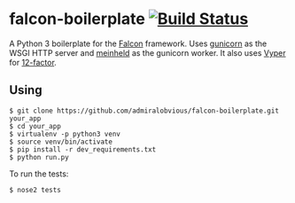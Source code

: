 # falcon-boilerplate [![Build Status](https://travis-ci.org/admiralobvious/falcon-boilerplate.svg?branch=master)](https://travis-ci.org/admiralobvious/falcon-boilerplate)

A Python 3 boilerplate for the [Falcon](https://github.com/falconry/falcon) framework. Uses [gunicorn](https://github.com/benoitc/gunicorn) as the WSGI HTTP server and [meinheld](https://github.com/mopemope/meinheld) as the gunicorn worker. It also uses [Vyper](https://github.com/admiralobvious/vyper) for [12-factor](https://12factor.net/).

## Using

```
$ git clone https://github.com/admiralobvious/falcon-boilerplate.git your_app
$ cd your_app
$ virtualenv -p python3 venv
$ source venv/bin/activate
$ pip install -r dev_requirements.txt
$ python run.py
```

To run the tests:

```
$ nose2 tests
```
